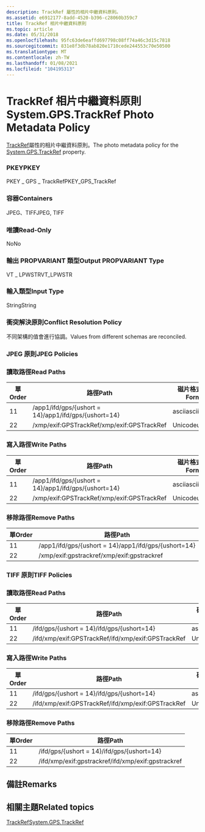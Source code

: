 ```yaml
---
description: TrackRef 屬性的相片中繼資料原則。
ms.assetid: e6912177-8add-4520-b396-c28060b359c7
title: TrackRef 相片中繼資料原則
ms.topic: article
ms.date: 05/31/2018
ms.openlocfilehash: 95fc63de6eaffd697798c08ff74a46c3d15c7818
ms.sourcegitcommit: 831e8f3db78ab820e1710cede244553c70e50500
ms.translationtype: MT
ms.contentlocale: zh-TW
ms.lasthandoff: 01/08/2021
ms.locfileid: "104195313"
---
```

# <a name="systemgpstrackref-photo-metadata-policy"></a><span data-ttu-id="448e1-103">TrackRef 相片中繼資料原則</span><span class="sxs-lookup"><span data-stu-id="448e1-103">System.GPS.TrackRef Photo Metadata Policy</span></span>

<span data-ttu-id="448e1-104">[TrackRef](../properties/props-system-gps-trackref.md)屬性的相片中繼資料原則。</span><span class="sxs-lookup"><span data-stu-id="448e1-104">The photo metadata policy for the [System.GPS.TrackRef](../properties/props-system-gps-trackref.md) property.</span></span>

### <a name="pkey"></a><span data-ttu-id="448e1-105">PKEY</span><span class="sxs-lookup"><span data-stu-id="448e1-105">PKEY</span></span>

<span data-ttu-id="448e1-106">PKEY \_ GPS \_ TrackRef</span><span class="sxs-lookup"><span data-stu-id="448e1-106">PKEY\_GPS\_TrackRef</span></span>

### <a name="containers"></a><span data-ttu-id="448e1-107">容器</span><span class="sxs-lookup"><span data-stu-id="448e1-107">Containers</span></span>

<span data-ttu-id="448e1-108">JPEG、TIFF</span><span class="sxs-lookup"><span data-stu-id="448e1-108">JPEG, TIFF</span></span>

### <a name="read-only"></a><span data-ttu-id="448e1-109">唯讀</span><span class="sxs-lookup"><span data-stu-id="448e1-109">Read-Only</span></span>

<span data-ttu-id="448e1-110">No</span><span class="sxs-lookup"><span data-stu-id="448e1-110">No</span></span>

### <a name="output-propvariant-type"></a><span data-ttu-id="448e1-111">輸出 PROPVARIANT 類型</span><span class="sxs-lookup"><span data-stu-id="448e1-111">Output PROPVARIANT Type</span></span>

<span data-ttu-id="448e1-112">VT \_ LPWSTR</span><span class="sxs-lookup"><span data-stu-id="448e1-112">VT\_LPWSTR</span></span>

### <a name="input-type"></a><span data-ttu-id="448e1-113">輸入類型</span><span class="sxs-lookup"><span data-stu-id="448e1-113">Input Type</span></span>

<span data-ttu-id="448e1-114">String</span><span class="sxs-lookup"><span data-stu-id="448e1-114">String</span></span>

### <a name="conflict-resolution-policy"></a><span data-ttu-id="448e1-115">衝突解決原則</span><span class="sxs-lookup"><span data-stu-id="448e1-115">Conflict Resolution Policy</span></span>

<span data-ttu-id="448e1-116">不同架構的值會進行協調。</span><span class="sxs-lookup"><span data-stu-id="448e1-116">Values from different schemas are reconciled.</span></span>

### <a name="jpeg-policies"></a><span data-ttu-id="448e1-117">JPEG 原則</span><span class="sxs-lookup"><span data-stu-id="448e1-117">JPEG Policies</span></span>

### <a name="read-paths"></a><span data-ttu-id="448e1-118">讀取路徑</span><span class="sxs-lookup"><span data-stu-id="448e1-118">Read Paths</span></span>



| <span data-ttu-id="448e1-119">單</span><span class="sxs-lookup"><span data-stu-id="448e1-119">Order</span></span> | <span data-ttu-id="448e1-120">路徑</span><span class="sxs-lookup"><span data-stu-id="448e1-120">Path</span></span>                      | <span data-ttu-id="448e1-121">磁片格式</span><span class="sxs-lookup"><span data-stu-id="448e1-121">Disk Format</span></span> |
|-------|---------------------------|-------------|
| <span data-ttu-id="448e1-122">1</span><span class="sxs-lookup"><span data-stu-id="448e1-122">1</span></span>     | <span data-ttu-id="448e1-123">/app1/ifd/gps/{ushort = 14}</span><span class="sxs-lookup"><span data-stu-id="448e1-123">/app1/ifd/gps/{ushort=14}</span></span> | <span data-ttu-id="448e1-124">ascii</span><span class="sxs-lookup"><span data-stu-id="448e1-124">ascii</span></span>       |
| <span data-ttu-id="448e1-125">2</span><span class="sxs-lookup"><span data-stu-id="448e1-125">2</span></span>     | <span data-ttu-id="448e1-126">/xmp/exif:GPSTrackRef</span><span class="sxs-lookup"><span data-stu-id="448e1-126">/xmp/exif:GPSTrackRef</span></span>     | <span data-ttu-id="448e1-127">Unicode</span><span class="sxs-lookup"><span data-stu-id="448e1-127">unicode</span></span>     |



 

### <a name="write-paths"></a><span data-ttu-id="448e1-128">寫入路徑</span><span class="sxs-lookup"><span data-stu-id="448e1-128">Write Paths</span></span>



| <span data-ttu-id="448e1-129">單</span><span class="sxs-lookup"><span data-stu-id="448e1-129">Order</span></span> | <span data-ttu-id="448e1-130">路徑</span><span class="sxs-lookup"><span data-stu-id="448e1-130">Path</span></span>                      | <span data-ttu-id="448e1-131">磁片格式</span><span class="sxs-lookup"><span data-stu-id="448e1-131">Disk Format</span></span> |
|-------|---------------------------|-------------|
| <span data-ttu-id="448e1-132">1</span><span class="sxs-lookup"><span data-stu-id="448e1-132">1</span></span>     | <span data-ttu-id="448e1-133">/app1/ifd/gps/{ushort = 14}</span><span class="sxs-lookup"><span data-stu-id="448e1-133">/app1/ifd/gps/{ushort=14}</span></span> | <span data-ttu-id="448e1-134">ascii</span><span class="sxs-lookup"><span data-stu-id="448e1-134">ascii</span></span>       |
| <span data-ttu-id="448e1-135">2</span><span class="sxs-lookup"><span data-stu-id="448e1-135">2</span></span>     | <span data-ttu-id="448e1-136">/xmp/exif:GPSTrackRef</span><span class="sxs-lookup"><span data-stu-id="448e1-136">/xmp/exif:GPSTrackRef</span></span>     | <span data-ttu-id="448e1-137">Unicode</span><span class="sxs-lookup"><span data-stu-id="448e1-137">unicode</span></span>     |



 

### <a name="remove-paths"></a><span data-ttu-id="448e1-138">移除路徑</span><span class="sxs-lookup"><span data-stu-id="448e1-138">Remove Paths</span></span>



| <span data-ttu-id="448e1-139">單</span><span class="sxs-lookup"><span data-stu-id="448e1-139">Order</span></span> | <span data-ttu-id="448e1-140">路徑</span><span class="sxs-lookup"><span data-stu-id="448e1-140">Path</span></span>                      |
|-------|---------------------------|
| <span data-ttu-id="448e1-141">1</span><span class="sxs-lookup"><span data-stu-id="448e1-141">1</span></span>     | <span data-ttu-id="448e1-142">/app1/ifd/gps/{ushort = 14}</span><span class="sxs-lookup"><span data-stu-id="448e1-142">/app1/ifd/gps/{ushort=14}</span></span> |
| <span data-ttu-id="448e1-143">2</span><span class="sxs-lookup"><span data-stu-id="448e1-143">2</span></span>     | <span data-ttu-id="448e1-144">/xmp/exif:gpstrackref</span><span class="sxs-lookup"><span data-stu-id="448e1-144">/xmp/exif:gpstrackref</span></span>     |



 

### <a name="tiff-policies"></a><span data-ttu-id="448e1-145">TIFF 原則</span><span class="sxs-lookup"><span data-stu-id="448e1-145">TIFF Policies</span></span>

### <a name="read-paths"></a><span data-ttu-id="448e1-146">讀取路徑</span><span class="sxs-lookup"><span data-stu-id="448e1-146">Read Paths</span></span>



| <span data-ttu-id="448e1-147">單</span><span class="sxs-lookup"><span data-stu-id="448e1-147">Order</span></span> | <span data-ttu-id="448e1-148">路徑</span><span class="sxs-lookup"><span data-stu-id="448e1-148">Path</span></span>                      | <span data-ttu-id="448e1-149">磁片格式</span><span class="sxs-lookup"><span data-stu-id="448e1-149">Disk Format</span></span> |
|-------|---------------------------|-------------|
| <span data-ttu-id="448e1-150">1</span><span class="sxs-lookup"><span data-stu-id="448e1-150">1</span></span>     | <span data-ttu-id="448e1-151">/ifd/gps/{ushort = 14}</span><span class="sxs-lookup"><span data-stu-id="448e1-151">/ifd/gps/{ushort=14}</span></span>      | <span data-ttu-id="448e1-152">ascii</span><span class="sxs-lookup"><span data-stu-id="448e1-152">ascii</span></span>       |
| <span data-ttu-id="448e1-153">2</span><span class="sxs-lookup"><span data-stu-id="448e1-153">2</span></span>     | <span data-ttu-id="448e1-154">/ifd/xmp/exif:GPSTrackRef</span><span class="sxs-lookup"><span data-stu-id="448e1-154">/ifd/xmp/exif:GPSTrackRef</span></span> | <span data-ttu-id="448e1-155">Unicode</span><span class="sxs-lookup"><span data-stu-id="448e1-155">unicode</span></span>     |



 

### <a name="write-paths"></a><span data-ttu-id="448e1-156">寫入路徑</span><span class="sxs-lookup"><span data-stu-id="448e1-156">Write Paths</span></span>



| <span data-ttu-id="448e1-157">單</span><span class="sxs-lookup"><span data-stu-id="448e1-157">Order</span></span> | <span data-ttu-id="448e1-158">路徑</span><span class="sxs-lookup"><span data-stu-id="448e1-158">Path</span></span>                      | <span data-ttu-id="448e1-159">磁片格式</span><span class="sxs-lookup"><span data-stu-id="448e1-159">Disk Format</span></span> |
|-------|---------------------------|-------------|
| <span data-ttu-id="448e1-160">1</span><span class="sxs-lookup"><span data-stu-id="448e1-160">1</span></span>     | <span data-ttu-id="448e1-161">/ifd/gps/{ushort = 14}</span><span class="sxs-lookup"><span data-stu-id="448e1-161">/ifd/gps/{ushort=14}</span></span>      | <span data-ttu-id="448e1-162">ascii</span><span class="sxs-lookup"><span data-stu-id="448e1-162">ascii</span></span>       |
| <span data-ttu-id="448e1-163">2</span><span class="sxs-lookup"><span data-stu-id="448e1-163">2</span></span>     | <span data-ttu-id="448e1-164">/ifd/xmp/exif:GPSTrackRef</span><span class="sxs-lookup"><span data-stu-id="448e1-164">/ifd/xmp/exif:GPSTrackRef</span></span> | <span data-ttu-id="448e1-165">Unicode</span><span class="sxs-lookup"><span data-stu-id="448e1-165">unicode</span></span>     |



 

### <a name="remove-paths"></a><span data-ttu-id="448e1-166">移除路徑</span><span class="sxs-lookup"><span data-stu-id="448e1-166">Remove Paths</span></span>



| <span data-ttu-id="448e1-167">單</span><span class="sxs-lookup"><span data-stu-id="448e1-167">Order</span></span> | <span data-ttu-id="448e1-168">路徑</span><span class="sxs-lookup"><span data-stu-id="448e1-168">Path</span></span>                      |
|-------|---------------------------|
| <span data-ttu-id="448e1-169">1</span><span class="sxs-lookup"><span data-stu-id="448e1-169">1</span></span>     | <span data-ttu-id="448e1-170">/ifd/gps/{ushort = 14}</span><span class="sxs-lookup"><span data-stu-id="448e1-170">/ifd/gps/{ushort=14}</span></span>      |
| <span data-ttu-id="448e1-171">2</span><span class="sxs-lookup"><span data-stu-id="448e1-171">2</span></span>     | <span data-ttu-id="448e1-172">/ifd/xmp/exif:gpstrackref</span><span class="sxs-lookup"><span data-stu-id="448e1-172">/ifd/xmp/exif:gpstrackref</span></span> |



 

## <a name="remarks"></a><span data-ttu-id="448e1-173">備註</span><span class="sxs-lookup"><span data-stu-id="448e1-173">Remarks</span></span>

## <a name="related-topics"></a><span data-ttu-id="448e1-174">相關主題</span><span class="sxs-lookup"><span data-stu-id="448e1-174">Related topics</span></span>

<dl> <dt>

[<span data-ttu-id="448e1-175">TrackRef</span><span class="sxs-lookup"><span data-stu-id="448e1-175">System.GPS.TrackRef</span></span>](../properties/props-system-gps-trackref.md)
</dt> </dl>

 

 
